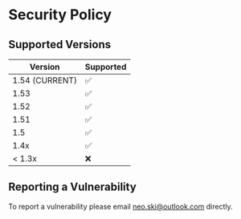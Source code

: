 # Security Policy

## Supported Versions

| Version          | Supported          |
| ---------------- | ------------------ |
| 1.54 (CURRENT)   | :white_check_mark: |
| 1.53             | :white_check_mark: |
| 1.52             | :white_check_mark: |
| 1.51             | :white_check_mark: |
| 1.5              | :white_check_mark: |
| 1.4x             | :white_check_mark: |
| < 1.3x           | :x:                |

## Reporting a Vulnerability

To report a vulnerability please email [neo.ski@outlook.com](mailto:neo.ski@outlook.com) directly.
